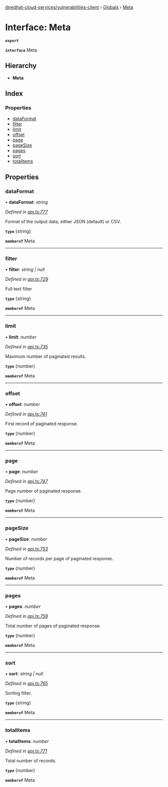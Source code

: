 [@redhat-cloud-services/vulnerabilities-client](../README.md) › [Globals](../globals.md) › [Meta](meta.md)

# Interface: Meta

**`export`** 

**`interface`** Meta

## Hierarchy

* **Meta**

## Index

### Properties

* [dataFormat](meta.md#dataformat)
* [filter](meta.md#filter)
* [limit](meta.md#limit)
* [offset](meta.md#offset)
* [page](meta.md#page)
* [pageSize](meta.md#pagesize)
* [pages](meta.md#pages)
* [sort](meta.md#sort)
* [totalItems](meta.md#totalitems)

## Properties

###  dataFormat

• **dataFormat**: *string*

*Defined in [api.ts:777](https://github.com/RedHatInsights/javascript-clients/blob/master/packages/vulnerabilities/api.ts#L777)*

Format of the output data, either JSON (default) or CSV.

**`type`** {string}

**`memberof`** Meta

___

###  filter

• **filter**: *string | null*

*Defined in [api.ts:729](https://github.com/RedHatInsights/javascript-clients/blob/master/packages/vulnerabilities/api.ts#L729)*

Full text filter

**`type`** {string}

**`memberof`** Meta

___

###  limit

• **limit**: *number*

*Defined in [api.ts:735](https://github.com/RedHatInsights/javascript-clients/blob/master/packages/vulnerabilities/api.ts#L735)*

Maximum number of paginated results.

**`type`** {number}

**`memberof`** Meta

___

###  offset

• **offset**: *number*

*Defined in [api.ts:741](https://github.com/RedHatInsights/javascript-clients/blob/master/packages/vulnerabilities/api.ts#L741)*

First record of paginated response.

**`type`** {number}

**`memberof`** Meta

___

###  page

• **page**: *number*

*Defined in [api.ts:747](https://github.com/RedHatInsights/javascript-clients/blob/master/packages/vulnerabilities/api.ts#L747)*

Page number of paginated response.

**`type`** {number}

**`memberof`** Meta

___

###  pageSize

• **pageSize**: *number*

*Defined in [api.ts:753](https://github.com/RedHatInsights/javascript-clients/blob/master/packages/vulnerabilities/api.ts#L753)*

Number of records per page of paginated response.

**`type`** {number}

**`memberof`** Meta

___

###  pages

• **pages**: *number*

*Defined in [api.ts:759](https://github.com/RedHatInsights/javascript-clients/blob/master/packages/vulnerabilities/api.ts#L759)*

Total number of pages of paginated response.

**`type`** {number}

**`memberof`** Meta

___

###  sort

• **sort**: *string | null*

*Defined in [api.ts:765](https://github.com/RedHatInsights/javascript-clients/blob/master/packages/vulnerabilities/api.ts#L765)*

Sorting filter.

**`type`** {string}

**`memberof`** Meta

___

###  totalItems

• **totalItems**: *number*

*Defined in [api.ts:771](https://github.com/RedHatInsights/javascript-clients/blob/master/packages/vulnerabilities/api.ts#L771)*

Total number of records.

**`type`** {number}

**`memberof`** Meta
